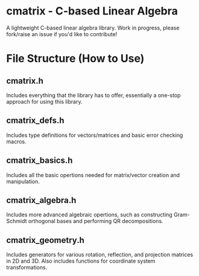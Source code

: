 # cmatrix - C-based Linear Algebra
A lightweight C-based linear algebra library. Work in progress, please fork/raise an issue if you'd like to contribute!

# File Structure (How to Use)
## cmatrix.h 
Includes everything that the library has to offer, essentially a one-stop approach for using this library. 
## cmatrix_defs.h 
Includes type definitions for vectors/matrices and basic error checking macros.

## cmatrix_basics.h 
Includes all the basic opertions needed for matrix/vector creation and manipulation.

## cmatrix_algebra.h
Includes more advanced algebraic opertions, such as constructing Gram-Schmidt orthogonal bases and performing QR decompositions.

## cmatrix_geometry.h 
Includes generators for various rotation, reflection, and projection matrices in 2D and 3D. Also includes functions for coordinate system transformations.
